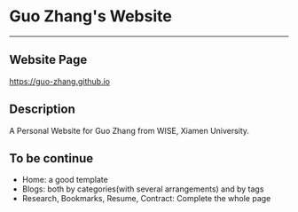 # Guo Zhang's Website 

----

## Website Page
https://guo-zhang.github.io

## Description
A Personal Website for Guo Zhang from WISE, Xiamen University.

## To be continue
- Home: a good template
- Blogs: both by categories(with several arrangements) and by tags
- Research, Bookmarks, Resume, Contract: Complete the whole page

